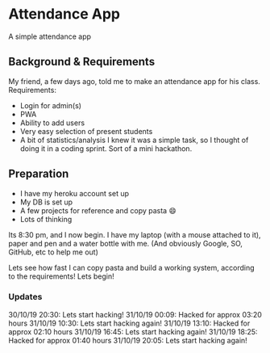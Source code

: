 # Attendance App
A simple attendance app

## Background & Requirements
My friend, a few days ago, told me to make an attendance app for his class.  
Requirements:  
* Login for admin(s)
* PWA
* Ability to add users
* Very easy selection of present students
* A bit of statistics/analysis
I knew it was a simple task, so I thought of doing it in a coding sprint. Sort of a mini hackathon.


## Preparation
* I have my heroku account set up
* My DB is set up
* A few projects for reference and copy pasta :smile:
* Lots of thinking

Its 8:30 pm, and I now begin. I have my laptop (with a mouse attached to it), paper and pen and a water bottle with me. (And obviously Google, SO, GitHub, etc to help me out)

Lets see how fast I can copy pasta and build a working system, according to the requirements!
Lets begin!

### Updates
30/10/19 20:30: Lets start hacking!
31/10/19 00:09: Hacked for approx 03:20 hours
31/10/19 10:30: Lets start hacking again!
31/10/19 13:10: Hacked for approx 02:10 hours
31/10/19 16:45: Lets start hacking again!
31/10/19 18:25: Hacked for approx 01:40 hours
31/10/19 20:05: Lets start hacking again!
